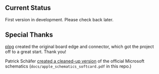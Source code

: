 ## Current Status
First version in development. Please check back later.

## Special Thanks
[plpg](https://polprog.net) created the original board edge and connector, which got the project off to a great start. Thank you!

Patrick Schäfer [created a cleaned-up version](https://archive.org/details/apple_schematics_Softcard) of the official Microsoft schematics (`docs/apple_schematics_softcard.pdf` in this repo.)

